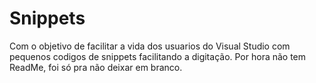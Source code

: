 # Snippets
Com o objetivo de facilitar a vida dos usuarios do Visual Studio com pequenos codigos de snippets facilitando a digitação.
Por hora não tem ReadMe, foi só pra não deixar em branco.
